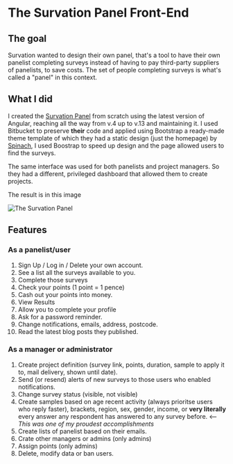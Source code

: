 # The Survation Panel Front-End

## The goal

Survation wanted to design their own panel, that's a tool to have their own panelist completing surveys instead of having to pay third-party suppliers of panelists, to save costs. The set of people completing surveys is what's called a "panel" in this context. 

## What I did

I created the [Survation Panel](https://panel.survation.com) from scratch using the latest version of Angular, reaching all the way from v.4 up to v.13 and maintaining it. I used Bitbucket to preserve **their** code and applied using Bootstrap a ready-made theme template of which they had a static design (just the homepage) by [Spinach](https://spinachbranding.com/), I used Boostrap to speed up design and the page allowed users to find the surveys. 

The same interface was used for both panelists and project managers. So they had a different, privileged dashboard that allowed them to create projects. 

The result is in this image

![The Survation Panel](/projects/panel-frontend.png)

## Features

### As a panelist/user
1. Sign Up / Log in / Delete your own account. 
1. See a list all the surveys available to you. 
1. Complete those surveys
1. Check your points (1 point = 1 pence)
1. Cash out your points into money. 
1. View Results
1. Allow you to complete your profile
1. Ask for a password reminder. 
1. Change notifications, emails, address, postcode. 
1. Read the latest blog posts they published. 
### As a manager or administrator
1. Create project definition (survey link, points, duration, sample to apply it to, mail delivery, shown until date).
1. Send (or resend) alerts of new surveys to those users who enabled notifications. 
1. Change survey status (visible, not visible)
1. Create samples based on age recent activity (always prioritse users who reply faster), brackets, region, sex, gender, income, or **very literally** every answer any respondent has answered to any survey before. <-- *This was one of my proudest accomplishments*
1. Create lists of panelist based on their emails. 
1. Crate other managers or admins (only admins)
1. Assign points (only admins)
1. Delete, modify data or ban users. 
